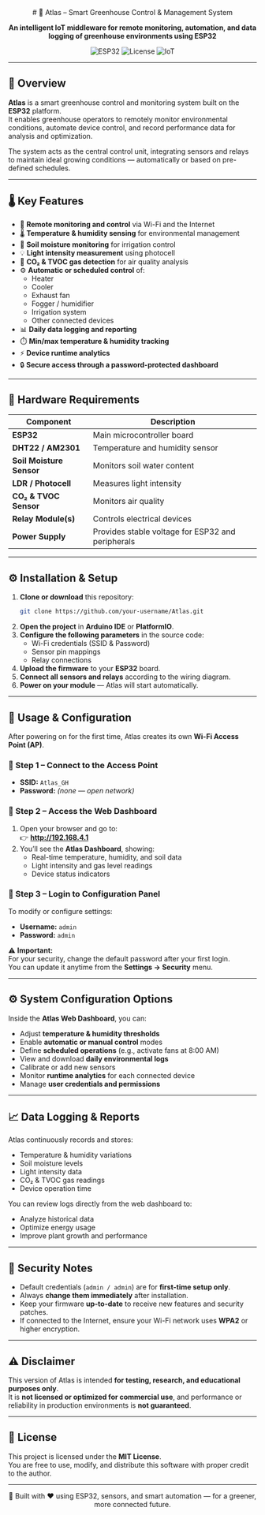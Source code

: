 <div align="center">
  # 🌿 Atlas – Smart Greenhouse Control & Management System

  **An intelligent IoT middleware for remote monitoring, automation, and data logging of greenhouse environments using ESP32**

  ![ESP32](https://img.shields.io/badge/Platform-ESP32-blue)
  ![License](https://img.shields.io/badge/License-MIT-green)
  ![IoT](https://img.shields.io/badge/Category-IoT%20Project-lightgrey)
</div>

---

## 🧠 Overview

**Atlas** is a smart greenhouse control and monitoring system built on the **ESP32** platform.  
It enables greenhouse operators to remotely monitor environmental conditions, automate device control, and record performance data for analysis and optimization.

The system acts as the central control unit, integrating sensors and relays to maintain ideal growing conditions — automatically or based on pre-defined schedules.

---

## 🌡️ Key Features

- 📶 **Remote monitoring and control** via Wi-Fi and the Internet  
- 🌡️ **Temperature & humidity sensing** for environmental management  
- 🌱 **Soil moisture monitoring** for irrigation control  
- 💡 **Light intensity measurement** using photocell  
- 🧪 **CO₂ & TVOC gas detection** for air quality analysis  
- ⚙️ **Automatic or scheduled control** of:
  - Heater  
  - Cooler  
  - Exhaust fan  
  - Fogger / humidifier  
  - Irrigation system  
  - Other connected devices  
- 📊 **Daily data logging and reporting**  
- ⏱️ **Min/max temperature & humidity tracking**  
- ⚡ **Device runtime analytics**  
- 🔒 **Secure access through a password-protected dashboard**

---

## 🧩 Hardware Requirements

| Component | Description |
|------------|-------------|
| **ESP32** | Main microcontroller board |
| **DHT22 / AM2301** | Temperature and humidity sensor |
| **Soil Moisture Sensor** | Monitors soil water content |
| **LDR / Photocell** | Measures light intensity |
| **CO₂ & TVOC Sensor** | Monitors air quality |
| **Relay Module(s)** | Controls electrical devices |
| **Power Supply** | Provides stable voltage for ESP32 and peripherals |

---

## ⚙️ Installation & Setup

1. **Clone or download** this repository:
   ```bash
   git clone https://github.com/your-username/Atlas.git
   ```
2. **Open the project** in **Arduino IDE** or **PlatformIO**.  
3. **Configure the following parameters** in the source code:
   - Wi-Fi credentials (SSID & Password)  
   - Sensor pin mappings  
   - Relay connections  
4. **Upload the firmware** to your **ESP32** board.  
5. **Connect all sensors and relays** according to the wiring diagram.  
6. **Power on your module** — Atlas will start automatically.

---

## 🚀 Usage & Configuration

After powering on for the first time, Atlas creates its own **Wi-Fi Access Point (AP)**.

### 🔹 Step 1 – Connect to the Access Point
- **SSID:** `Atlas_GH`  
- **Password:** *(none — open network)*  

### 🔹 Step 2 – Access the Web Dashboard
1. Open your browser and go to:  
   👉 **http://192.168.4.1**  
2. You’ll see the **Atlas Dashboard**, showing:
   - Real-time temperature, humidity, and soil data  
   - Light intensity and gas level readings  
   - Device status indicators  

### 🔹 Step 3 – Login to Configuration Panel
To modify or configure settings:
- **Username:** `admin`  
- **Password:** `admin`  

⚠️ **Important:**  
For your security, change the default password after your first login.  
You can update it anytime from the **Settings → Security** menu.

---

## ⚙️ System Configuration Options

Inside the **Atlas Web Dashboard**, you can:
- Adjust **temperature & humidity thresholds**  
- Enable **automatic or manual control** modes  
- Define **scheduled operations** (e.g., activate fans at 8:00 AM)  
- View and download **daily environmental logs**  
- Calibrate or add new sensors  
- Monitor **runtime analytics** for each connected device  
- Manage **user credentials and permissions**

---

## 📈 Data Logging & Reports

Atlas continuously records and stores:
- Temperature & humidity variations  
- Soil moisture levels  
- Light intensity data  
- CO₂ & TVOC gas readings  
- Device operation time  

You can review logs directly from the web dashboard to:
- Analyze historical data  
- Optimize energy usage  
- Improve plant growth and performance  

---

## 🔐 Security Notes

- Default credentials (`admin / admin`) are for **first-time setup only**.  
- Always **change them immediately** after installation.  
- Keep your firmware **up-to-date** to receive new features and security patches.  
- If connected to the Internet, ensure your Wi-Fi network uses **WPA2** or higher encryption.

---

## ⚠️ Disclaimer

This version of Atlas is intended **for testing, research, and educational purposes only**.  
It is **not licensed or optimized for commercial use**, and performance or reliability in production environments is **not guaranteed**.

---

## 🧾 License

This project is licensed under the **MIT License**.  
You are free to use, modify, and distribute this software with proper credit to the author.

---

<div align="center">
  🌱 Built with ❤️ using ESP32, sensors, and smart automation —  
  for a greener, more connected future.
</div>

